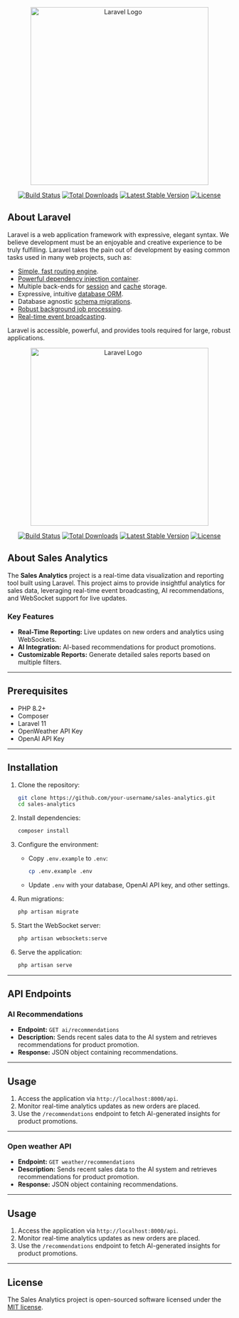 <p align="center"><a href="https://laravel.com" target="_blank"><img src="https://raw.githubusercontent.com/laravel/art/master/logo-lockup/5%20SVG/2%20CMYK/1%20Full%20Color/laravel-logolockup-cmyk-red.svg" width="400" alt="Laravel Logo"></a></p>

<p align="center">
<a href="https://github.com/laravel/framework/actions"><img src="https://github.com/laravel/framework/workflows/tests/badge.svg" alt="Build Status"></a>
<a href="https://packagist.org/packages/laravel/framework"><img src="https://img.shields.io/packagist/dt/laravel/framework" alt="Total Downloads"></a>
<a href="https://packagist.org/packages/laravel/framework"><img src="https://img.shields.io/packagist/v/laravel/framework" alt="Latest Stable Version"></a>
<a href="https://packagist.org/packages/laravel/framework"><img src="https://img.shields.io/packagist/l/laravel/framework" alt="License"></a>
</p>

## About Laravel

Laravel is a web application framework with expressive, elegant syntax. We believe development must be an enjoyable and creative experience to be truly fulfilling. Laravel takes the pain out of development by easing common tasks used in many web projects, such as:

- [Simple, fast routing engine](https://laravel.com/docs/routing).
- [Powerful dependency injection container](https://laravel.com/docs/container).
- Multiple back-ends for [session](https://laravel.com/docs/session) and [cache](https://laravel.com/docs/cache) storage.
- Expressive, intuitive [database ORM](https://laravel.com/docs/eloquent).
- Database agnostic [schema migrations](https://laravel.com/docs/migrations).
- [Robust background job processing](https://laravel.com/docs/queues).
- [Real-time event broadcasting](https://laravel.com/docs/broadcasting).

Laravel is accessible, powerful, and provides tools required for large, robust applications.

<p align="center"><a href="https://laravel.com" target="_blank"><img src="https://raw.githubusercontent.com/laravel/art/master/logo-lockup/5%20SVG/2%20CMYK/1%20Full%20Color/laravel-logolockup-cmyk-red.svg" width="400" alt="Laravel Logo"></a></p>

<p align="center">
<a href="https://github.com/laravel/framework/actions"><img src="https://github.com/laravel/framework/workflows/tests/badge.svg" alt="Build Status"></a>
<a href="https://packagist.org/packages/laravel/framework"><img src="https://img.shields.io/packagist/dt/laravel/framework" alt="Total Downloads"></a>
<a href="https://packagist.org/packages/laravel/framework"><img src="https://img.shields.io/packagist/v/laravel/framework" alt="Latest Stable Version"></a>
<a href="https://packagist.org/packages/laravel/framework"><img src="https://img.shields.io/packagist/l/laravel/framework" alt="License"></a>
</p>

## About Sales Analytics

The **Sales Analytics** project is a real-time data visualization and reporting tool built using Laravel. This project aims to provide insightful analytics for sales data, leveraging real-time event broadcasting, AI recommendations, and WebSocket support for live updates.

### Key Features

- **Real-Time Reporting:** Live updates on new orders and analytics using WebSockets.
- **AI Integration:** AI-based recommendations for product promotions.
- **Customizable Reports:** Generate detailed sales reports based on multiple filters.

---

## Prerequisites

- PHP 8.2+
- Composer
- Laravel 11
- OpenWeather API Key
- OpenAI API Key

---

## Installation

1. Clone the repository:
   ```bash
   git clone https://github.com/your-username/sales-analytics.git
   cd sales-analytics
   ```

2. Install dependencies:
   ```bash
   composer install
   ```

3. Configure the environment:
   - Copy `.env.example` to `.env`:
     ```bash
     cp .env.example .env
     ```
   - Update `.env` with your database, OpenAI API key, and other settings.

4. Run migrations:
   ```bash
   php artisan migrate
   ```

5. Start the WebSocket server:
   ```bash
   php artisan websockets:serve
   ```

6. Serve the application:
   ```bash
   php artisan serve
   ```

---

## API Endpoints

### AI Recommendations

- **Endpoint:** `GET ai/recommendations`
- **Description:** Sends recent sales data to the AI system and retrieves recommendations for product promotion.
- **Response:** JSON object containing recommendations.

---

## Usage

1. Access the application via `http://localhost:8000/api`.
2. Monitor real-time analytics updates as new orders are placed.
3. Use the `/recommendations` endpoint to fetch AI-generated insights for product promotions.

---

### Open weather API

- **Endpoint:** `GET weather/recommendations`
- **Description:** Sends recent sales data to the AI system and retrieves recommendations for product promotion.
- **Response:** JSON object containing recommendations.

---

## Usage

1. Access the application via `http://localhost:8000/api`.
2. Monitor real-time analytics updates as new orders are placed.
3. Use the `/recommendations` endpoint to fetch AI-generated insights for product promotions.

---

## License

The Sales Analytics project is open-sourced software licensed under the [MIT license](https://opensource.org/licenses/MIT).
